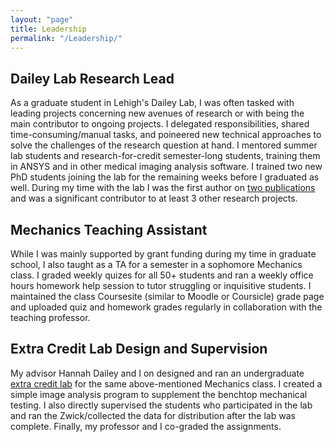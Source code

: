 ```yaml
---
layout: "page"
title: Leadership
permalink: "/Leadership/"
---
```


## Dailey Lab Research Lead
As a graduate student in Lehigh's Dailey Lab, I was often tasked with leading projects concerning new avenues of research or with being the main contributor to ongoing projects. I delegated responsibilities, shared time-consuming/manual tasks, and poineered new technical approaches to solve the challenges of the research question at hand. I mentored summer lab students and research-for-credit semester-long students, training them in ANSYS and in other medical imaging analysis software. I trained two new PhD students joining the lab for the remaining weeks before I graduated as well. During my time with the lab I was the first author on [two publications](https://bji219.github.io/Research/) and was a significant contributor to at least 3 other research projects. 

## Mechanics Teaching Assistant 
While I was mainly supported by grant funding during my time in graduate school, I also taught as a TA for a semester in a sophomore Mechanics class. I graded weekly quizes for all 50+ students and ran a weekly office hours homework help session to tutor struggling or inquisitive students. I maintained the class Coursesite (similar to Moodle or Coursicle) grade page and uploaded quiz and homework grades regularly in collaboration with the teaching professor.

## Extra Credit Lab Design and Supervision
My advisor Hannah Dailey and I on designed and ran an undergraduate [extra credit lab](https://bji219.github.io/Research#bone-tensile-testing-lab) for the same above-mentioned Mechanics class. I created a simple image analysis program to supplement the benchtop mechanical testing. I also directly supervised the students who participated in the lab and ran the Zwick/collected the data for distribution after the lab was complete. Finally, my professor and I co-graded the assignments. 
